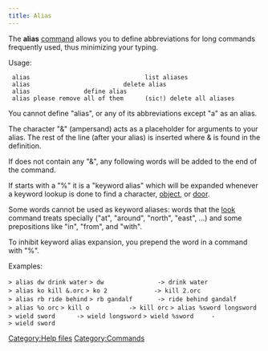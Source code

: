 ```yaml
---
title: Alias
---
```


The **alias** [command](commands "wikilink") allows you to define
abbreviations for long commands frequently used, thus minimizing your
typing.

Usage:

` alias                                list aliases`
` alias `<word>`                         delete alias`
` alias `<word>` `<expansion>`             define alias`
` alias please remove all of them      (sic!) delete all aliases`

You cannot define "alias", or any of its abbreviations except "a" as an
alias.

The character "&" (ampersand) acts as a placeholder for arguments to
your alias. The rest of the line (after your alias) is inserted where &
is found in the definition.

If <expansion> does not contain any "&", any following words will be
added to the end of the command.

If <word> starts with a "%" it is a "keyword alias" which will be
expanded whenever a keyword lookup is done to find a character,
[object](object "wikilink"), or [door](door "wikilink").

Some words cannot be used as keyword aliases: words that the
[look](look "wikilink") command treats specially ("at", "around",
"north", "east", ...) and some prepositions like "in", "from", and
"with".

To inhibit keyword alias expansion, you prepend the word in a command
with "%".

Examples:

`> alias dw drink water`
`> dw               -> drink water`
`> alias ko kill &.orc`
`> ko 2             -> kill 2.orc`
`> alias rb ride behind`
`> rb gandalf       -> ride behind gandalf`
`> alias %o orc`
`> kill o           -> kill orc`
`> alias %sword longsword`
`> wield sword      -> wield longsword`
`> wield %sword     -> wield sword`

[Category:Help files](Category:Help_files "wikilink")
[Category:Commands](Category:Commands "wikilink")